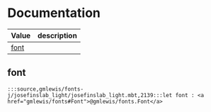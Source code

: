 # Documentation
|Value|description|
|---|---|
|[font](#font)||

## font

```moonbit
:::source,gmlewis/fonts-j/josefinslab_light/josefinslab_light.mbt,2139:::let font : <a href="gmlewis/fonts#Font">@gmlewis/fonts.Font</a>
```

